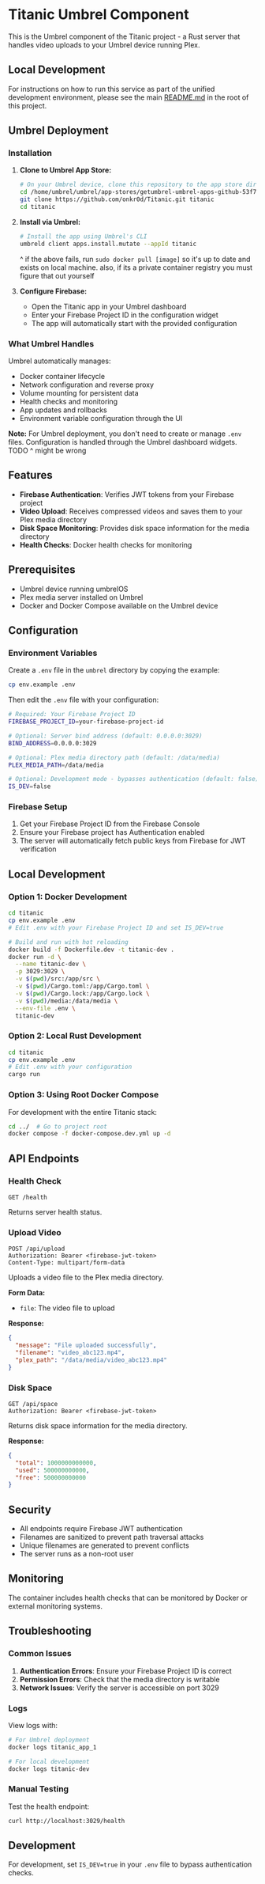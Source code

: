 # Titanic Umbrel Component

This is the Umbrel component of the Titanic project - a Rust server that handles video uploads to your Umbrel device running Plex.

## Local Development

For instructions on how to run this service as part of the unified development environment, please see the main [README.md](../../README.md) in the root of this project.

## Umbrel Deployment

### Installation

1. **Clone to Umbrel App Store:**
   ```bash
   # On your Umbrel device, clone this repository to the app store directory
   cd /home/umbrel/umbrel/app-stores/getumbrel-umbrel-apps-github-53f74447
   git clone https://github.com/onkr0d/Titanic.git titanic
   cd titanic
   ```

2. **Install via Umbrel:**
   ```bash
   # Install the app using Umbrel's CLI
   umbreld client apps.install.mutate --appId titanic
   ```

   ^ if the above fails, run ```sudo docker pull [image]``` so it's up to date and exists on local machine. also, if its a private container registry you must figure that out yourself

3. **Configure Firebase:**
   - Open the Titanic app in your Umbrel dashboard
   - Enter your Firebase Project ID in the configuration widget
   - The app will automatically start with the provided configuration

### What Umbrel Handles

Umbrel automatically manages:
- Docker container lifecycle
- Network configuration and reverse proxy
- Volume mounting for persistent data
- Health checks and monitoring
- App updates and rollbacks
- Environment variable configuration through the UI

**Note:** For Umbrel deployment, you don't need to create or manage `.env` files. Configuration is handled through the Umbrel dashboard widgets.
 TODO ^ might be wrong

## Features

- **Firebase Authentication**: Verifies JWT tokens from your Firebase project
- **Video Upload**: Receives compressed videos and saves them to your Plex media directory
- **Disk Space Monitoring**: Provides disk space information for the media directory
- **Health Checks**: Docker health checks for monitoring

## Prerequisites

- Umbrel device running umbrelOS
- Plex media server installed on Umbrel
- Docker and Docker Compose available on the Umbrel device

## Configuration

### Environment Variables

Create a `.env` file in the `umbrel` directory by copying the example:

```bash
cp env.example .env
```

Then edit the `.env` file with your configuration:

```bash
# Required: Your Firebase Project ID
FIREBASE_PROJECT_ID=your-firebase-project-id

# Optional: Server bind address (default: 0.0.0.0:3029)
BIND_ADDRESS=0.0.0.0:3029

# Optional: Plex media directory path (default: /data/media)
PLEX_MEDIA_PATH=/data/media

# Optional: Development mode - bypasses authentication (default: false)
IS_DEV=false
```

### Firebase Setup

1. Get your Firebase Project ID from the Firebase Console
2. Ensure your Firebase project has Authentication enabled
3. The server will automatically fetch public keys from Firebase for JWT verification

## Local Development

### Option 1: Docker Development

```bash
cd titanic
cp env.example .env
# Edit .env with your Firebase Project ID and set IS_DEV=true

# Build and run with hot reloading
docker build -f Dockerfile.dev -t titanic-dev .
docker run -d \
  --name titanic-dev \
  -p 3029:3029 \
  -v $(pwd)/src:/app/src \
  -v $(pwd)/Cargo.toml:/app/Cargo.toml \
  -v $(pwd)/Cargo.lock:/app/Cargo.lock \
  -v $(pwd)/media:/data/media \
  --env-file .env \
  titanic-dev
```

### Option 2: Local Rust Development

```bash
cd titanic
cp env.example .env
# Edit .env with your configuration
cargo run
```

### Option 3: Using Root Docker Compose

For development with the entire Titanic stack:

```bash
cd ../  # Go to project root
docker compose -f docker-compose.dev.yml up -d
```

## API Endpoints

### Health Check
```
GET /health
```
Returns server health status.

### Upload Video
```
POST /api/upload
Authorization: Bearer <firebase-jwt-token>
Content-Type: multipart/form-data
```
Uploads a video file to the Plex media directory.

**Form Data:**
- `file`: The video file to upload

**Response:**
```json
{
  "message": "File uploaded successfully",
  "filename": "video_abc123.mp4",
  "plex_path": "/data/media/video_abc123.mp4"
}
```

### Disk Space
```
GET /api/space
Authorization: Bearer <firebase-jwt-token>
```
Returns disk space information for the media directory.

**Response:**
```json
{
  "total": 1000000000000,
  "used": 500000000000,
  "free": 500000000000
}
```

## Security

- All endpoints require Firebase JWT authentication
- Filenames are sanitized to prevent path traversal attacks
- Unique filenames are generated to prevent conflicts
- The server runs as a non-root user

## Monitoring

The container includes health checks that can be monitored by Docker or external monitoring systems.

## Troubleshooting

### Common Issues

1. **Authentication Errors**: Ensure your Firebase Project ID is correct
2. **Permission Errors**: Check that the media directory is writable
3. **Network Issues**: Verify the server is accessible on port 3029

### Logs

View logs with:
```bash
# For Umbrel deployment
docker logs titanic_app_1

# For local development
docker logs titanic-dev
```

### Manual Testing

Test the health endpoint:
```bash
curl http://localhost:3029/health
```

## Development

For development, set `IS_DEV=true` in your `.env` file to bypass authentication checks.
